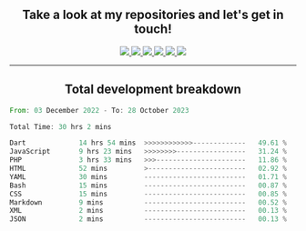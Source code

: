 <h2 align="center">
  Take a look at my repositories and let's get in touch!
</h2>
<p align="center">
  <a href= "">
    <img src="https://img.icons8.com/material-outlined/30/689d6a/facebook.png"/>
  </a>
  <a href= "">
    <img src="https://img.icons8.com/material-outlined/30/689d6a/instagram.png"/>
  </a>
  <a href= "">
    <img src="https://img.icons8.com/material-outlined/30/689d6a/linkedin.png"/>
  </a>
  <a href= "">
    <img src="https://img.icons8.com/material-outlined/30/689d6a/twitter.png"/>
  </a>
  <a href= "">
    <img src="https://img.icons8.com/material-outlined/30/689d6a/geography.png"/>
  </a>
  <a href="">
    <img src="https://img.icons8.com/material-outlined/30/689d6a/email.png"/>
  </a>
</p>

---

<h2 align="center">Total development breakdown</h2>

<p align="center">
<!--START_SECTION:waka-->

```rust
From: 03 December 2022 - To: 28 October 2023

Total Time: 30 hrs 2 mins

Dart             14 hrs 54 mins  >>>>>>>>>>>>-------------   49.61 %
JavaScript       9 hrs 23 mins   >>>>>>>>-----------------   31.24 %
PHP              3 hrs 33 mins   >>>----------------------   11.86 %
HTML             52 mins         >------------------------   02.92 %
YAML             30 mins         -------------------------   01.71 %
Bash             15 mins         -------------------------   00.87 %
CSS              15 mins         -------------------------   00.85 %
Markdown         9 mins          -------------------------   00.52 %
XML              2 mins          -------------------------   00.13 %
JSON             2 mins          -------------------------   00.13 %
```

<!--END_SECTION:waka-->
</p>
